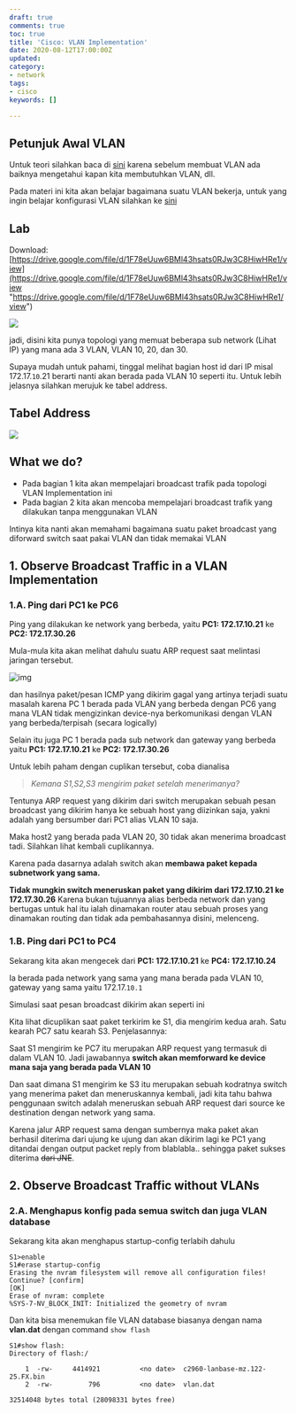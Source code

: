 ```yaml
---
draft: true
comments: true
toc: true
title: 'Cisco: VLAN Implementation'
date: 2020-08-12T17:00:00Z
updated: 
category:
- network
tags:
- cisco
keywords: []

---
```

## Petunjuk Awal VLAN

Untuk teori silahkan baca di [sini]() karena sebelum membuat VLAN ada baiknya mengetahui kapan kita membutuhkan VLAN, dll.

Pada materi ini kita akan belajar bagaimana suatu VLAN bekerja, untuk yang ingin belajar konfigurasi VLAN silahkan ke [sini](8log.netlify.app/2020/07/26/network/cisco-vlan-configuration "sini")

## Lab

Download: [https://drive.google.com/file/d/1F78eUuw6BMl43hsats0RJw3C8HiwHRe1/view](https://drive.google.com/file/d/1F78eUuw6BMl43hsats0RJw3C8HiwHRe1/view "https://drive.google.com/file/d/1F78eUuw6BMl43hsats0RJw3C8HiwHRe1/view")

![](/images/screenshot_2020-08-13_23-40-48.png)

jadi, disini kita punya topologi yang memuat beberapa sub network (Lihat IP) yang mana ada 3 VLAN, VLAN 10, 20, dan 30.

Supaya mudah untuk pahami, tinggal melihat bagian host id dari IP misal 172.17.`10`.21 berarti nanti akan berada pada VLAN 10 seperti itu. Untuk lebih jelasnya silahkan merujuk ke tabel address.

## Tabel Address

![](/images/screenshot_2020-08-13_23-44-33.png)

## What we do?

* Pada bagian 1 kita akan mempelajari broadcast trafik pada topologi VLAN Implementation ini
* Pada bagian 2 kita akan mencoba mempelajari broadcast trafik yang dilakukan tanpa menggunakan VLAN

Intinya kita nanti akan memahami bagaimana suatu paket broadcast yang diforward switch saat pakai VLAN dan tidak memakai VLAN

## 1. Observe Broadcast Traffic in a VLAN Implementation

### 1.A. Ping dari PC1 ke PC6

Ping yang dilakukan ke network yang berbeda, yaitu **PC1: 172.17.10.21** ke **PC2: 172.17.30.26**

Mula-mula kita akan melihat dahulu suatu ARP request saat melintasi jaringan tersebut.

![img](https://i.imgur.com/mJDvWxV.gif)

dan hasilnya paket/pesan ICMP yang dikirim gagal yang artinya terjadi suatu masalah karena PC 1 berada pada VLAN yang berbeda dengan PC6 yang mana VLAN tidak mengizinkan device-nya berkomunikasi dengan VLAN yang berbeda/terpisah (secara logically)

Selain itu juga PC 1 berada pada sub network dan gateway yang berbeda yaitu **PC1: 172.17.10.21** ke **PC2: 172.17.30.26**

Untuk lebih paham dengan cuplikan tersebut, coba dianalisa

> _Kemana S1,S2,S3 mengirim paket setelah menerimanya?_

Tentunya ARP request yang dikirim dari switch merupakan sebuah pesan broadcast yang dikirim hanya ke sebuah host yang diizinkan saja, yakni adalah yang bersumber dari PC1 alias VLAN 10 saja.

Maka host2 yang berada pada VLAN 20, 30 tidak akan menerima broadcast tadi. Silahkan lihat kembali cuplikannya.

Karena pada dasarnya adalah switch akan **membawa paket kepada subnetwork yang sama.**

**Tidak mungkin switch meneruskan paket yang dikirim dari 172.17.10.21 ke 172.17.30.26** Karena bukan tujuannya alias berbeda network dan yang bertugas untuk hal itu ialah dinamakan router atau sebuah proses yang dinamakan routing dan tidak ada pembahasannya disini, melenceng.

### 1.B. Ping dari PC1 to PC4

Sekarang kita akan mengecek dari **PC1: 172.17.10.21** ke **PC4: 172.17.10.24**

Ia berada pada network yang sama yang mana berada pada VLAN 10, gateway yang sama yaitu 172.17.`10.1` 

Simulasi saat pesan broadcast dikirim akan seperti ini

Kita lihat dicuplikan saat paket terkirim ke S1, dia mengirim kedua arah. Satu kearah PC7 satu kearah S3. Penjelasannya:

Saat S1 mengirim ke PC7 itu merupakan ARP request yang termasuk di dalam VLAN 10. Jadi jawabannya **switch akan memforward ke device mana saja yang berada pada VLAN 10**

Dan saat dimana S1 mengirim ke S3 itu merupakan sebuah kodratnya switch yang menerima paket dan meneruskannya kembali, jadi kita tahu bahwa penggunaan switch adalah meneruskan sebuah ARP request dari source ke destination dengan network yang sama.

Karena jalur ARP request sama dengan sumbernya maka paket akan berhasil diterima dari ujung ke ujung dan akan dikirim lagi ke PC1 yang ditandai dengan output packet reply from blablabla.. sehingga paket sukses diterima ~~dari JNE~~.

## 2. Observe Broadcast Traffic without VLANs

### 2.A. Menghapus konfig pada semua switch dan juga VLAN database

Sekarang kita akan menghapus startup-config terlabih dahulu

    S1>enable
    S1#erase startup-config 
    Erasing the nvram filesystem will remove all configuration files! Continue? [confirm]
    [OK]
    Erase of nvram: complete
    %SYS-7-NV_BLOCK_INIT: Initialized the geometry of nvram

Dan kita bisa menemukan file VLAN database biasanya dengan nama **vlan.dat** dengan command `show flash`

    S1#show flash: 
    Directory of flash:/
    
        1  -rw-     4414921          <no date>  c2960-lanbase-mz.122-25.FX.bin
        2  -rw-         796          <no date>  vlan.dat
    
    32514048 bytes total (28098331 bytes free)